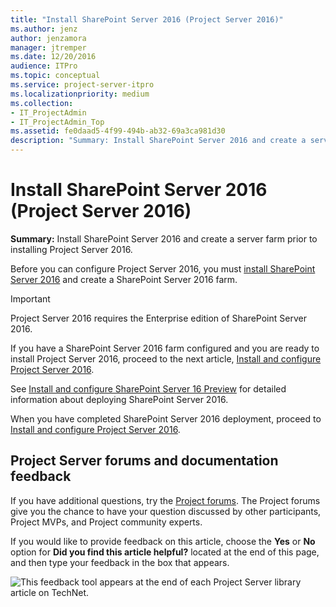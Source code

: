 ```yaml
---
title: "Install SharePoint Server 2016 (Project Server 2016)"
ms.author: jenz
author: jenzamora
manager: jtremper
ms.date: 12/20/2016
audience: ITPro
ms.topic: conceptual
ms.service: project-server-itpro
ms.localizationpriority: medium
ms.collection:
- IT_ProjectAdmin
- IT_ProjectAdmin_Top
ms.assetid: fe0daad5-4f99-494b-ab32-69a3ca981d30
description: "Summary: Install SharePoint Server 2016 and create a server farm prior to installing Project Server 2016."
---
```


# Install SharePoint Server 2016 (Project Server 2016)
 
 **Summary:** Install SharePoint Server 2016 and create a server farm prior to installing Project Server 2016.
  
Before you can configure Project Server 2016, you must [install SharePoint Server 2016](install-sharepoint-server-2016-project-server-2016.md) and create a SharePoint Server 2016 farm.
  
> [!IMPORTANT]
> Project Server 2016 requires the Enterprise edition of SharePoint Server 2016. 
  
If you have a SharePoint Server 2016 farm configured and you are ready to install Project Server 2016, proceed to the next article, [Install and configure Project Server 2016](install-and-configure-project-server-2016.md).
  
See [Install and configure SharePoint Server 16 Preview](/SharePoint/install/install) for detailed information about deploying SharePoint Server 2016.
  
When you have completed SharePoint Server 2016 deployment, proceed to [Install and configure Project Server 2016](install-and-configure-project-server-2016.md).
  
## Project Server forums and documentation feedback

If you have additional questions, try the [Project forums](https://social.technet.microsoft.com/Forums/en-US/category/project). The Project forums give you the chance to have your question discussed by other participants, Project MVPs, and Project community experts.
  
If you would like to provide feedback on this article, choose the **Yes** or **No** option for **Did you find this article helpful?** located at the end of this page, and then type your feedback in the box that appears.
  
![This feedback tool appears at the end of each Project Server library article on TechNet.](images/technetFeedbackBox.png)

